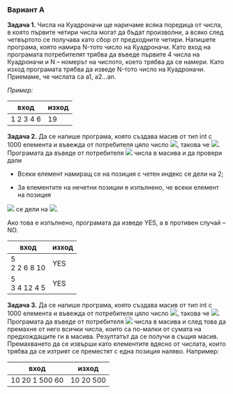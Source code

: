 ### Вариант А

**Задача 1.** Числа на Куадроначи ще наричаме всяка поредица от числа, в която първите четири числа могат да бъдат произволни, 
а всяко след четвъртото се получава като сбор от предходните четири. Напишете програма, която намира N-тото число на Куадроначи.
Като вход на програмата потребителят трябва да въведе първите 4 числа на Куадроначи и N – номерът на числото, което трябва да се
намери. Като изход програмата трябва да изведе N-тото число на Куадроначи. Приемаме, че числата са a1, a2...an. 

*Пример:*

вход|изход
---|---
1 2 3 4 6|19

**Задача 2.** Да се напише програма, която създава масив от тип int с 1000 елемента и въвежда от потребителя цяло число 
<img src="https://latex.codecogs.com/svg.latex?\Large&space;N">, такова че 
<img src="https://latex.codecogs.com/svg.latex?\Large&space;0\le{N}\le{1000}">. 
Програмата да въведе от потребителя <img src="https://latex.codecogs.com/svg.latex?\Large&space;N"> числа в масива и да 
провери дали

* Всеки елемент намиращ се на позиция с четен индекс се дели на 2;

* За елементите на нечетни позиции е изпълнено, че всеки елемент на позиция 
<img src="https://latex.codecogs.com/svg.latex?\Large&space;k"> 
се дели на <img src="https://latex.codecogs.com/svg.latex?\Large&space;k">.

Ако това е изпълнено, програмата да изведе YES, a в противен случай – NO. 

вход|изход
---|---
5<br> 2 2 6 8 10|YES
5<br> 3 4 12 4 5|YES

**Задача 3.** Да се напише програма, която създава масив от тип int с 1000 елемента и въвежда от потребителя цяло число 
<img src="https://latex.codecogs.com/svg.latex?\Large&space;N">, такова че 
<img src="https://latex.codecogs.com/svg.latex?\Large&space;0\le{N}\le{1000}">. 
Програмата да въведе от потребителя <img src="https://latex.codecogs.com/svg.latex?\Large&space;N"> числа в масива и след това 
да премахне от него всички числа, които са по-малки от сумата на предхождащите ги в масива. 
Резултатът да се получи в същия масив. Премахването да се извърши като елементите вдясно от числата, 
които трябва да се изтрият се преместят с една позиция наляво. Например:

вход|изход
---|---
10 20 1 500 60|10 20 500 
